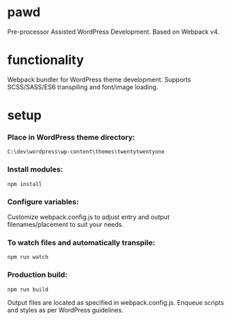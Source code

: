 # pawd
Pre-processor Assisted WordPress Development.  Based on Webpack v4.

# functionality
Webpack bundler for WordPress theme development. Supports SCSS/SASS/ES6 transpiling and font/image loading.

# setup
### Place in WordPress theme directory:
```
C:\dev\wordpress\wp-content\themes\twentytwentyone
```

### Install modules:
```
npm install
```

### Configure variables:
Customize webpack.config.js to adjust entry and output filenames/placement to suit your needs.

### To watch files and automatically transpile:
```
npm run watch
```

### Production build:
```
npm run build
```

Output files are located as specified in webpack.config.js.  Enqueue scripts and styles as per WordPress guidelines.
